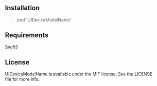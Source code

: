 ## Installation

> pod 'UIDeviceModelName'

## Requirements

Swift3

## License

UIDeviceModelName is available under the MIT license. See the LICENSE file for more info.